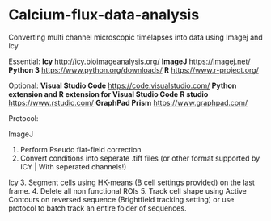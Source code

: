 # Calcium-flux-data-analysis
Converting multi channel microscopic timelapses into data using Imagej and Icy

Essential:
**Icy**       http://icy.bioimageanalysis.org/
**ImageJ**    https://imagej.net/
**Python 3**  https://www.python.org/downloads/
**R**         https://www.r-project.org/

Optional: 
**Visual Studio Code** https://code.visualstudio.com/
**Python extension and R extension for Visual Studio Code**
**R studio** https://www.rstudio.com/ 
**GraphPad Prism** https://www.graphpad.com/

Protocol:
  
  ImageJ
1. Perform Pseudo flat-field correction
2. Convert conditions into seperate .tiff files (or other format supported by ICY | With seperated channels!)

  Icy
3. Segment cells using HK-means (B cell settings provided) on the last frame.
4. Delete all non functional ROIs
5. Track cell shape using Active Contours on reversed sequence (Brightfield tracking setting)
          or use protocol to batch track an entire folder of sequences.
